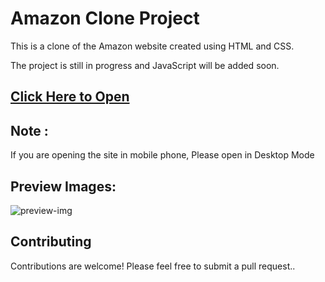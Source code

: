 # Amazon Clone Project

This is a clone of the Amazon website created using HTML and CSS. 

The project is still in progress and JavaScript will be added soon.

## [Click Here to Open](https://amankumarsinhagithub.github.io/Amazon-Clone/)

## Note : 
If you are opening the site in mobile phone, Please open in Desktop Mode

## Preview Images:

![preview-img](https://github.com/AmanKumarSinhaGitHub/Amazon-Clone/assets/65329366/fdaf5ab3-ba15-41ff-88a0-bf6d27b9ab6c)

## Contributing

Contributions are welcome! Please feel free to submit a pull request..
